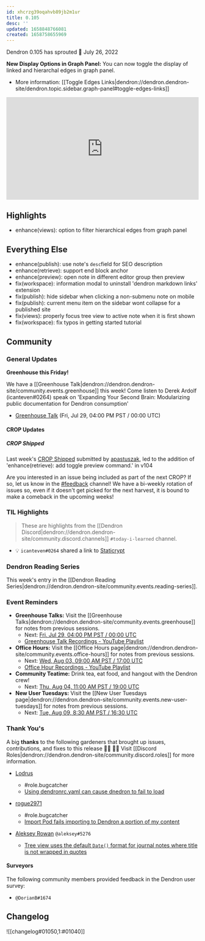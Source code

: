 ```yaml
---
id: xhcrzg39oqahvb89jb2m1ur
title: 0.105
desc: ''
updated: 1658848766081
created: 1658758655969
---
```


Dendron 0.105 has sprouted  🌱
July 26, 2022

**New Display Options in Graph Panel:** You can now toggle the display of linked and hierarchal edges in graph panel.

- More information: [[Toggle Edges Links|dendron://dendron.dendron-site/dendron.topic.sidebar.graph-panel#toggle-edges-links]]


<div style="position: relative; padding-bottom: 53.28125%; height: 0;"><iframe src="https://www.loom.com/embed/88c169c981244c289dde63eac2419bd1" frameborder="0" webkitallowfullscreen mozallowfullscreen allowfullscreen style="position: absolute; top: 0; left: 0; width: 100%; height: 100%;"></iframe></div>

## Highlights

- enhance(views): option to filter hierarchical edges from graph panel

## Everything Else

- enhance(publish): use note's `desc`field for SEO description 
- enhance(retrieve): support end block anchor
- enhance(preview): open note in different editor group then preview
- fix(workspace): information modal to uninstall 'dendron markdown links' extension
- fix(publish): hide sidebar when clicking a non-submenu note on mobile
- fix(publish): current menu item on the sidebar wont collapse for a published site
- fix(views): properly focus tree view to active note when it is first shown 
- fix(workspace): fix typos in getting started tutorial


## Community

### General Updates

**Greenhouse this Friday!**

We have a [[Greenhouse Talk|dendron://dendron.dendron-site/community.events.greenhouse]] this week! Come listen to Derek Ardolf (icanteven#0264) speak on 'Expanding Your Second Brain: Modularizing public documentation for Dendron consumption'

- [Greenhouse Talk](https://lu.ma/knu8uopf) (Fri, Jul 29, 04:00 PM PST / 00:00 UTC)

#### CROP Updates

##### CROP Shipped
Last week's [CROP Shipped](https://github.com/dendronhq/dendron/issues/1438) submitted by [apastuszak](https://github.com/apastuszak), led to the addition of 'enhance(retrieve): add toggle preview command.' in v104
        
Are you interested in an issue being included as part of the next CROP? If so, let us know in the [#feedback](https://discordapp.com/channels/717965437182410783/739186036495876126) channel! We have a bi-weekly rotation of issues so, even if it doesn't get picked for the next harvest, it is bound to make a comeback in the upcoming weeks!


### TIL Highlights

> These are highlights from the [[Dendron Discord|dendron://dendron.dendron-site/community.discord.channels]] `#today-i-learned` channel.

- 💡 `icanteven#0264` shared a link to [Staticrypt](https://github.com/robinmoisson/staticrypt)

### Dendron Reading Series

This week's entry in the [[Dendron Reading Series|dendron://dendron.dendron-site/community.events.reading-series]].

### Event Reminders

- **Greenhouse Talks:** Visit the [[Greenhouse Talks|dendron://dendron.dendron-site/community.events.greenhouse]] for notes from previous sessions.
    - Next: [Fri, Jul 29, 04:00 PM PST / 00:00 UTC](https://link.dendron.so/luma)
    - [Greenhouse Talk Recordings - YouTube Playlist](https://link.dendron.so/greenhouse)
- **Office Hours:** Visit the [[Office Hours page|dendron://dendron.dendron-site/community.events.office-hours]] for notes from previous sessions.
    - Next: [Wed, Aug 03, 09:00 AM PST / 17:00 UTC](https://link.dendron.so/luma)
    - [Office Hour Recordings - YouTube Playlist](https://link.dendron.so/6yPa)
- **Community Teatime:** Drink tea, eat food, and hangout with the Dendron crew!
    - Next: [Thu, Aug 04, 11:00 AM PST / 19:00 UTC](https://link.dendron.so/luma)
- **New User Tuesdays:** Visit the [[New User Tuesdays page|dendron://dendron.dendron-site/community.events.new-user-tuesdays]] for notes from previous sessions.
    - Next: [Tue, Aug 09, 8:30 AM PST / 16:30 UTC](https://link.dendron.so/luma)

### Thank You's

A big **thanks** to the following gardeners that brought up issues, contributions, and fixes to this release :man_farmer: :woman_farmer: 
Visit [[Discord Roles|dendron://dendron.dendron-site/community.discord.roles]] for more information.

- [Lodrus](https://github.com/Lodrus)
  - #role.bugcatcher
  - [Using dendronrc.yaml can cause dnedron to fail to load](https://github.com/dendronhq/dendron/issues/3290)

- [rogue2971](https://github.com/rogue2971)
  - #role.bugcatcher    
  - [Import Pod fails importing to Dendron a portion of my content](https://github.com/dendronhq/dendron/issues/3295)
    
- [Aleksey Rowan](https://github.com/aleksey-rowan) `@aleksey#5276`
  - [Tree view uses the default `Date()` format for journal notes where title is not wrapped in quotes](https://github.com/dendronhq/dendron/issues/3298)

#### Surveyors

The following community members provided feedback in the Dendron user survey:

- `@DorianB#1674`

## Changelog
![[changelog#01050,1:#01040]]
